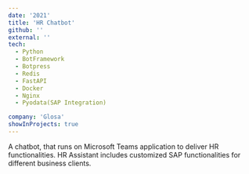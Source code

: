 ```yaml
---
date: '2021'
title: 'HR Chatbot'
github: ''
external: ''
tech:
  - Python
  - BotFramework
  - Botpress
  - Redis
  - FastAPI
  - Docker
  - Nginx
  - Pyodata(SAP Integration)

company: 'Glosa'
showInProjects: true
---
```


A chatbot, that runs on Microsoft Teams application to deliver HR functionalities. 
HR Assistant includes customized SAP functionalities for different business clients.
